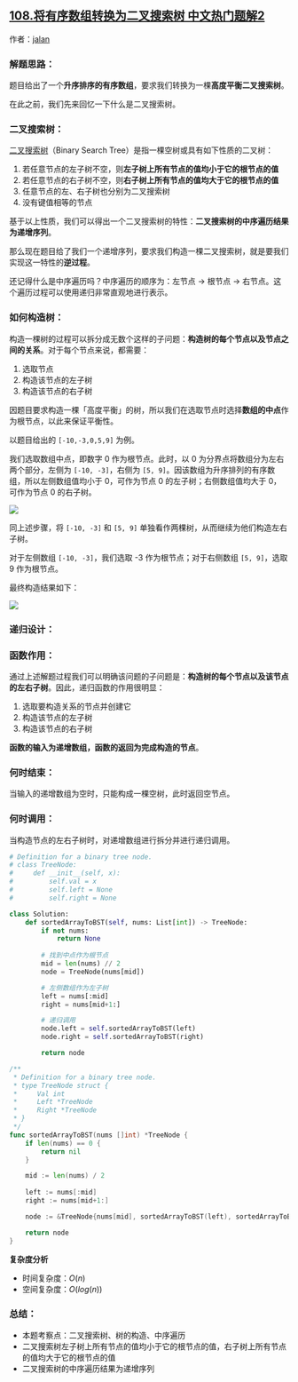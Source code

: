 ## [108.将有序数组转换为二叉搜索树 中文热门题解2](https://leetcode.cn/problems/convert-sorted-array-to-binary-search-tree/solutions/100000/tu-jie-er-cha-sou-suo-shu-gou-zao-di-gui-python-go)

作者：[jalan](https://leetcode.cn/u/jalan)

### 解题思路：

题目给出了一个**升序排序的有序数组**，要求我们转换为一棵**高度平衡二叉搜索树**。

在此之前，我们先来回忆一下什么是二叉搜索树。

### 二叉搜索树：

[二叉搜索树](https://zh.wikipedia.org/wiki/%E4%BA%8C%E5%85%83%E6%90%9C%E5%B0%8B%E6%A8%B9)（Binary Search Tree）是指一棵空树或具有如下性质的二叉树：

1. 若任意节点的左子树不空，则**左子树上所有节点的值均小于它的根节点的值**
2. 若任意节点的右子树不空，则**右子树上所有节点的值均大于它的根节点的值**
3. 任意节点的左、右子树也分别为二叉搜索树
4. 没有键值相等的节点

基于以上性质，我们可以得出一个二叉搜索树的特性：**二叉搜索树的中序遍历结果为递增序列**。

那么现在题目给了我们一个递增序列，要求我们构造一棵二叉搜索树，就是要我们实现这一特性的**逆过程**。

还记得什么是中序遍历吗？中序遍历的顺序为：左节点 $\to$ 根节点 $\to$ 右节点。这个遍历过程可以使用递归非常直观地进行表示。

### 如何构造树：

构造一棵树的过程可以拆分成无数个这样的子问题：**构造树的每个节点以及节点之间的关系**。对于每个节点来说，都需要：

1. 选取节点
2. 构造该节点的左子树
3. 构造该节点的右子树

因题目要求构造一棵「高度平衡」的树，所以我们在选取节点时选择**数组的中点**作为根节点，以此来保证平衡性。

以题目给出的 `[-10,-3,0,5,9]` 为例。

我们选取数组中点，即数字 0 作为根节点。此时，以 0 为分界点将数组分为左右两个部分，左侧为 `[-10, -3]`，右侧为 `[5, 9]`。因该数组为升序排列的有序数组，所以左侧数组值均小于 0，可作为节点 0 的左子树；右侧数组值均大于 0，可作为节点 0 的右子树。

![](https://pic.leetcode-cn.com/b4b8a2f8461c581aa751bc0a0226b080334f957a6ef003abed463db97cc50990-file_1576126672590)

同上述步骤，将 `[-10, -3]` 和 `[5, 9]` 单独看作两棵树，从而继续为他们构造左右子树。

对于左侧数组 `[-10, -3]`，我们选取 -3 作为根节点；对于右侧数组 `[5, 9]`，选取 9 作为根节点。

最终构造结果如下：

![](https://pic.leetcode-cn.com/9409cecbc913c637353a6ec0ad97502c9d2e326822dec3e6a251530f02b8871b-file_1576126672596)

### 递归设计：

### 函数作用：

通过上述解题过程我们可以明确该问题的子问题是：**构造树的每个节点以及该节点的左右子树**。因此，递归函数的作用很明显：

1. 选取要构造关系的节点并创建它
2. 构造该节点的左子树
3. 构造该节点的右子树

**函数的输入为递增数组，函数的返回为完成构造的节点**。

### 何时结束：

当输入的递增数组为空时，只能构成一棵空树，此时返回空节点。

### 何时调用：

当构造节点的左右子树时，对递增数组进行拆分并进行递归调用。


```Python []
# Definition for a binary tree node.
# class TreeNode:
#     def __init__(self, x):
#         self.val = x
#         self.left = None
#         self.right = None

class Solution:
    def sortedArrayToBST(self, nums: List[int]) -> TreeNode:
        if not nums:
            return None
        
        # 找到中点作为根节点
        mid = len(nums) // 2
        node = TreeNode(nums[mid])

        # 左侧数组作为左子树
        left = nums[:mid]
        right = nums[mid+1:]

        # 递归调用
        node.left = self.sortedArrayToBST(left)
        node.right = self.sortedArrayToBST(right)

        return node
```
```Go []
/**
 * Definition for a binary tree node.
 * type TreeNode struct {
 *     Val int
 *     Left *TreeNode
 *     Right *TreeNode
 * }
 */
func sortedArrayToBST(nums []int) *TreeNode {
    if len(nums) == 0 {
        return nil
    }

    mid := len(nums) / 2
    
    left := nums[:mid]
    right := nums[mid+1:]

    node := &TreeNode{nums[mid], sortedArrayToBST(left), sortedArrayToBST(right)}

    return node
}
```

**复杂度分析**

- 时间复杂度：$O(n)$
- 空间复杂度：$O(log(n))$

### 总结：

- 本题考察点：二叉搜索树、树的构造、中序遍历
- 二叉搜索树左子树上所有节点的值均小于它的根节点的值，右子树上所有节点的值均大于它的根节点的值
- 二叉搜索树的中序遍历结果为递增序列


